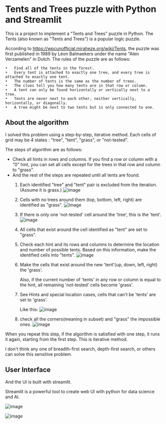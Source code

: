 # Tents and Trees puzzle with Python and Streamlit

This is a project to implement a "Tents and Trees" puzzle in Python.
The Tents (also known as "Tents and Trees") is a popular logic puzzle. 

According to https://wpcunofficial.miraheze.org/wiki/Tents, the puzzle was first published in 1989 by Léon Balmaekers under the name "Alen Verzamelen" in Dutch.
The rules of the puzzle are as follows:
    
    •	Find all of the tents in the forest.
    •	Every tent is attached to exactly one tree, and every tree is attached to exactly one tent.
    •	The number of tents is the same as the number of trees.
    •	The clues tell you how many tents are in that row or column.
    •	A tent can only be found horizontally or vertically next to a tree.
    •	Tents are never next to each other, neither vertically, horizontally, or diagonally.
    •	A tree might be next to two tents but is only connected to one.

## About the algorithm

I solved this problem using a step-by-step, iterative method.
Each cells of grid may be 4 states : "tree", "tent", "grass", or "not-tested".

The steps of algorithm are as follows:
	
- Check all hints in rows and columns. If you find a row or column with a "0" hint, you can set all cells except for the trees in that row and column to "grass".
- And the rest of the steps are repeated until all tents are found.
  1. Each identified "tree" and "tent" pair is excluded from the iteration. (Assume it is grass.)
     ![image](https://github.com/DevNoctis1001/Tents-and-Trees-Solution-python-streamlit/assets/148486194/de618518-ca6c-4f71-90c6-89583a228a27)

  2. Cells with no trees around them (top, bottom, left, right) are identified as "grass".
     ![image](https://github.com/DevNoctis1001/Tents-and-Trees-Solution-python-streamlit/assets/148486194/b9989db6-8453-45f8-9950-de2f64e15d07)
     
  3. If there is only one 'not-tested' cell around the 'tree', this is the 'tent'.
	![image](https://github.com/DevNoctis1001/Tents-and-Trees-Solution-python-streamlit/assets/148486194/a8fe3f10-c2ab-448f-8b02-d8acc83db4a8)

  4. All cells that exist around the cell identified as "tent" are set to "grass".
  5. Check each hint and its rows and columns to determine the location and number of possible tents. Based on this information, make the identified cells into "tents".
     ![image](https://github.com/DevNoctis1001/Tents-and-Trees-Solution-python-streamlit/assets/148486194/e9263717-94bb-4fc7-8cd2-66c5eac5e0f1)

  
  6. Make the cells that exist around the new 'tent'(up, down, left, right) the 'grass'.
     
     Also, if the current number of 'tents' in any row or column is equal to the hint, all remaining 'not-tested' cells become 'grass'.
  7. See Hints and special location cases, cells that can't be 'tents' are set to 'grass'.

     Like this:
     ![image](https://github.com/DevNoctis1001/Tents-and-Trees-Solution-python-streamlit/assets/148486194/e22574d9-2d3a-4f80-b524-a93c441f0484)

  8. check all the corners(meaning in subset) and "grass" the impossible ones.
     ![image](https://github.com/DevNoctis1001/Tents-and-Trees-Solution-python-streamlit/assets/148486194/7c61b19b-820c-4a12-89ed-43fd64c1b3f4)

When you repeat this step, if the algorithm is satisfied with one step, it runs it again, starting from the first step. This is iterative method.

I don't think any one of breadth-first search, depth-first search, or others can solve this sensitive problem.

## User Interface

And the UI is built with streamlit.  

Streamlit is a powerful tool to create web UI with python for data science and AI. 

![image](https://github.com/DevNoctis1001/Tents-and-Trees-Solution-python-streamlit/assets/148486194/b2defaa2-73ee-4f5f-b0aa-b3ebdbd15777)

![image](https://github.com/DevNoctis1001/Tents-and-Trees-Solution-python-streamlit/assets/148486194/0f81964a-1be7-4d99-aeaf-b1dd87a6733a)




